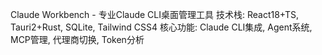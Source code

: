 Claude Workbench - 专业Claude CLI桌面管理工具
技术栈: React18+TS, Tauri2+Rust, SQLite, Tailwind CSS4
核心功能: Claude CLI集成, Agent系统, MCP管理, 代理商切换, Token分析